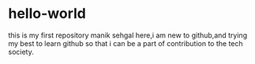 # hello-world
this is my first repository
manik sehgal here,i am new to github,and trying my best to learn github so that i can be a part of contribution to the tech society.
